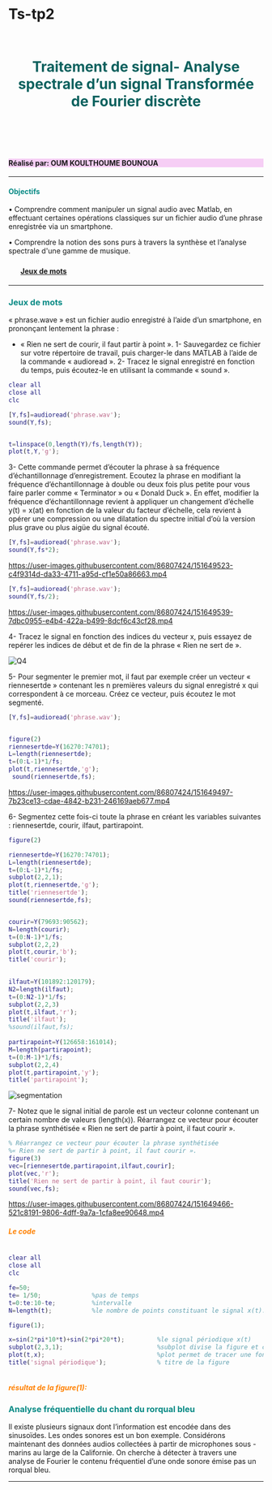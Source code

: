 # Ts-tp2




<h1 style="color:#0B615E;  text-align:center; vertical-align: middle; padding:40px 0; margin-top:30px " >Traitement de signal- Analyse spectrale d’un signal Transformée de Fourier discrète</h1>
             </br>

<h4 style="background-color:#F6CEF5" > Réalisé par: OUM KOULTHOUME BOUNOUA </h4>


------------

<h4 style="color:#088A85;"> Objectifs 
  
</h4>• Comprendre comment manipuler un signal audio avec Matlab, en effectuant 
certaines opérations classiques sur un fichier audio d’une phrase enregistrée via 
un smartphone.
</br>

• Comprendre la notion des sons purs à travers la synthèse et l’analyse spectrale 
d'une gamme de musique.
 </p>

<ul>
<h3 style="color:#58ACFA";>

<h4> <a href="#rep-id">  Jeux de mots </a></h4>

</h3>
</ul>
      
------------
   <h3 style="color:#088A85" id="rep-id" >Jeux de mots</h3>
  

« phrase.wave » est un fichier audio enregistré à l’aide d’un smartphone, en 
prononçant lentement la phrase : 
- « Rien ne sert de courir, il faut partir à point ». 
1- Sauvegardez ce fichier sur votre répertoire de travail, puis charger-le dans MATLAB 
à l’aide de la commande « audioread ».
2- Tracez le signal enregistré en fonction du temps, puis écoutez-le en utilisant la 
commande « sound ».

```Matlab
clear all
close all
clc

[Y,fs]=audioread('phrase.wav');
sound(Y,fs);


t=linspace(0,length(Y)/fs,length(Y));
plot(t,Y,'g');

```


3- Cette commande permet d’écouter la phrase à sa fréquence d’échantillonnage 
d’enregistrement. Ecoutez la phrase en modifiant la fréquence d’échantillonnage à 
double ou deux fois plus petite pour vous faire parler comme « Terminator » ou « 
Donald Duck ». En effet, modifier la fréquence d’échantillonnage revient à appliquer 
un changement d’échelle y(t) = x(at) en fonction de la valeur du facteur d’échelle, cela 
revient à opérer une compression ou une dilatation du spectre initial d’où la version 
plus grave ou plus aigüe du signal écouté.


```Matlab
[Y,fs]=audioread('phrase.wav');
sound(Y,fs*2);

```


https://user-images.githubusercontent.com/86807424/151649523-c4f9314d-da33-4711-a95d-cf1e50a86663.mp4



```Matlab
[Y,fs]=audioread('phrase.wav');
sound(Y,fs/2);

```


https://user-images.githubusercontent.com/86807424/151649539-7dbc0955-e4b4-422a-b499-8dcf6c43cf28.mp4




4- Tracez le signal en fonction des indices du vecteur x, puis essayez de repérer les 
indices de début et de fin de la phrase « Rien ne sert de ».

   ![Q4](https://user-images.githubusercontent.com/86807424/151649507-983b34c0-ab32-4143-a942-9a4bc0e3d313.png)

   
5- Pour segmenter le premier mot, il faut par exemple créer un vecteur « riennesertde »
contenant les n premières valeurs du signal enregistré x qui correspondent à ce 
morceau. Créez ce vecteur, puis écoutez le mot segmenté.


```Matlab
[Y,fs]=audioread('phrase.wav');


figure(2)
riennesertde=Y(16270:74701);
L=length(riennesertde);
t=(0:L-1)*1/fs;
plot(t,riennesertde,'g');
 sound(riennesertde,fs);

```


https://user-images.githubusercontent.com/86807424/151649497-7b23ce13-cdae-4842-b231-246169aeb677.mp4



6- Segmentez cette fois-ci toute la phrase en créant les variables suivantes : 
riennesertde, courir, ilfaut, partirapoint.

```Matlab
figure(2)

riennesertde=Y(16270:74701);
L=length(riennesertde);
t=(0:L-1)*1/fs;
subplot(2,2,1);
plot(t,riennesertde,'g');
title('riennesertde');
sound(riennesertde,fs);


courir=Y(79693:90562);
N=length(courir);
t=(0:N-1)*1/fs;
subplot(2,2,2)
plot(t,courir,'b');
title('courir');

 
ilfaut=Y(101892:120179);
N2=length(ilfaut);
t=(0:N2-1)*1/fs;
subplot(2,2,3)
plot(t,ilfaut,'r');
title('ilfaut');
%sound(ilfaut,fs);
 
partirapoint=Y(126658:161014);
M=length(partirapoint);
t=(0:M-1)*1/fs;
subplot(2,2,4)
plot(t,partirapoint,'y');
title('partirapoint');

```
![segmentation](https://user-images.githubusercontent.com/86807424/151649484-a52d0563-beb6-45ec-ab21-40b359ac7a60.png)


7- Notez que le signal initial de parole est un vecteur colonne contenant un certain 
nombre de valeurs (length(x)). Réarrangez ce vecteur pour écouter la phrase 
synthétisée « Rien ne sert de partir à point, il faut courir ».
```Matlab
% Réarrangez ce vecteur pour écouter la phrase synthétisée 
%« Rien ne sert de partir à point, il faut courir ».
figure(3)
vec=[riennesertde,partirapoint,ilfaut,courir];
plot(vec,'r');
title('Rien ne sert de partir à point, il faut courir');
sound(vec,fs);

```





https://user-images.githubusercontent.com/86807424/151649466-521c8191-9806-4dff-9a7a-1cfa8ee90648.mp4





<h5 style="color:#FF8000"> Le code</h5>

```Matlab

clear all 
close all
clc

fe=50;
te= 1/50;              %pas de temps 
t=0:te:10-te;          %intervalle
N=length(t);           %le nombre de points constituant le signal x(t).

figure(1);

x=sin(2*pi*10*t)+sin(2*pi*20*t);         %le signal périodique x(t)
subplot(2,3,1);                          %subplot divise la figure et crée des axes à la position spécifiée.
plot(t,x);                               %plot permet de tracer une fonction
title('signal périodique');              % titre de la figure



```

<h5 style="color:#FF8000">résultat de la figure(1):</h5>








   <h3 style="color:#088A85" id="analys-id" >Analyse fréquentielle du chant du rorqual bleu</h3>


Il existe plusieurs signaux dont l’information est encodée dans des sinusoïdes. Les ondes sonores est un bon exemple. Considérons maintenant des données audios collectées à partir de microphones sous - marins au large de la Californie. On cherche à détecter à travers une analyse de Fourier le contenu fréquentiel d’une onde sonore émise pas un rorqual bleu.


--------
 
  
  </div>
